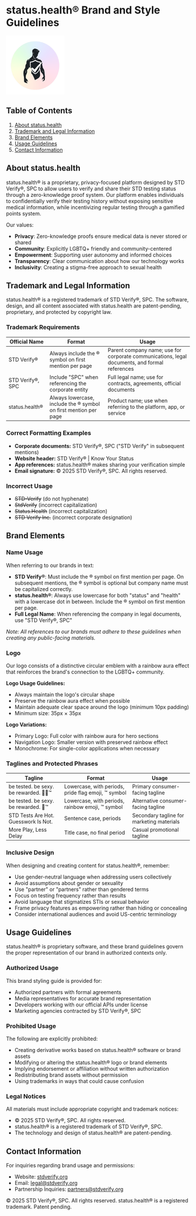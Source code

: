 # status.health® Brand and Style Guidelines

<img src="./assets/logo.png" alt="status.health Logo" width="160"/>

## Table of Contents

1. [About status.health](#about-statushealth)
2. [Trademark and Legal Information](#trademark-and-legal-information)
3. [Brand Elements](#brand-elements)
4. [Usage Guidelines](#usage-guidelines)
5. [Contact Information](#contact-information)

## About status.health

status.health® is a proprietary, privacy-focused platform designed by STD Verify®, SPC to allow users to verify and share their STD testing status through a zero-knowledge proof system. Our platform enables individuals to confidentially verify their testing history without exposing sensitive medical information, while incentivizing regular testing through a gamified points system.

Our values:
- **Privacy**: Zero-knowledge proofs ensure medical data is never stored or shared
- **Community**: Explicitly LGBTQ+ friendly and community-centered
- **Empowerment**: Supporting user autonomy and informed choices
- **Transparency**: Clear communication about how our technology works
- **Inclusivity**: Creating a stigma-free approach to sexual health

## Trademark and Legal Information

status.health® is a registered trademark of STD Verify®, SPC. The software, design, and all content associated with status.health are patent-pending, proprietary, and protected by copyright law.

### Trademark Requirements

| Official Name | Format | Usage |
|---------------|--------|-------|
| STD Verify® | Always include the ® symbol on first mention per page | Parent company name; use for corporate communications, legal documents, and formal references |
| STD Verify®, SPC | Include "SPC" when referencing the corporate entity | Full legal name; use for contracts, agreements, official documents |
| status.health® | Always lowercase, include the ® symbol on first mention per page | Product name; use when referring to the platform, app, or service |

### Correct Formatting Examples

* **Corporate documents:** STD Verify®, SPC ("STD Verify" in subsequent mentions)
* **Website header:** STD Verify® | Know Your Status
* **App references:** status.health® makes sharing your verification simple
* **Email signature:** © 2025 STD Verify®, SPC. All rights reserved.

### Incorrect Usage

* ~~STD-Verify~~ (do not hyphenate)
* ~~StdVerify~~ (incorrect capitalization)
* ~~Status.Health~~ (incorrect capitalization)
* ~~STD Verify Inc.~~ (incorrect corporate designation)

## Brand Elements

### Name Usage

When referring to our brands in text:

- **STD Verify®**: Must include the ® symbol on first mention per page. On subsequent mentions, the ® symbol is optional but company name must be capitalized correctly.
- **status.health®**: Always use lowercase for both "status" and "health" with a lowercase dot in between. Include the ® symbol on first mention per page.
- **Full Legal Name**: When referencing the company in legal documents, use "STD Verify®, SPC"

*Note: All references to our brands must adhere to these guidelines when creating any public-facing materials.*

### Logo

Our logo consists of a distinctive circular emblem with a rainbow aura effect that reinforces the brand's connection to the LGBTQ+ community.

**Logo Usage Guidelines:**
- Always maintain the logo's circular shape
- Preserve the rainbow aura effect when possible
- Maintain adequate clear space around the logo (minimum 10px padding)
- Minimum size: 35px × 35px

**Logo Variations:**
- Primary Logo: Full color with rainbow aura for hero sections
- Navigation Logo: Smaller version with preserved rainbow effect
- Monochrome: For single-color applications when necessary


### Taglines and Protected Phrases

| Tagline | Format | Usage |
|---------|--------|-------|
| be tested. be sexy. be rewarded. 🏳️‍🌈™ | Lowercase, with periods, pride flag emoji, ™ symbol | Primary consumer-facing tagline |
| be tested. be sexy. be rewarded. 🌈™ | Lowercase, with periods, rainbow emoji, ™ symbol | Alternative consumer-facing tagline |
| STD Tests Are Hot. Guesswork Is Not. | Sentence case, periods | Secondary tagline for marketing materials |
| More Play, Less Delay | Title case, no final period | Casual promotional tagline |

### Inclusive Design

When designing and creating content for status.health®, remember:

- Use gender-neutral language when addressing users collectively
- Avoid assumptions about gender or sexuality
- Use "partner" or "partners" rather than gendered terms
- Focus on testing frequency rather than results
- Avoid language that stigmatizes STIs or sexual behavior
- Frame privacy features as empowering rather than hiding or concealing
- Consider international audiences and avoid US-centric terminology

## Usage Guidelines

status.health® is proprietary software, and these brand guidelines govern the proper representation of our brand in authorized contexts only.

### Authorized Usage

This brand styling guide is provided for:
- Authorized partners with formal agreements
- Media representatives for accurate brand representation
- Developers working with our official APIs under license
- Marketing agencies contracted by STD Verify®, SPC

### Prohibited Usage

The following are explicitly prohibited:
- Creating derivative works based on status.health® software or brand assets
- Modifying or altering the status.health® logo or brand elements
- Implying endorsement or affiliation without written authorization
- Redistributing brand assets without permission
- Using trademarks in ways that could cause confusion

### Legal Notices

All materials must include appropriate copyright and trademark notices:
- © 2025 STD Verify®, SPC. All rights reserved.
- status.health® is a registered trademark of STD Verify®, SPC.
- The technology and design of status.health® are patent-pending.

## Contact Information

For inquiries regarding brand usage and permissions:

- Website: [stdverify.org](https://stdverify.org)
- Email: [legal@stdverify.org](mailto:legal@stdverify.org)
- Partnership Inquiries: [partners@stdverify.org](mailto:partners@stdverify.org)

© 2025 STD Verify®, SPC. All rights reserved. status.health® is a registered trademark. Patent pending.